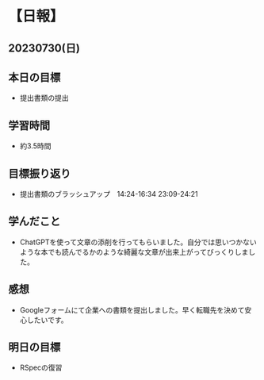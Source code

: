 # 【日報】
## 20230730(日)
## 本日の目標
-  提出書類の提出
## 学習時間
- 約3.5時間

## 目標振り返り
-  提出書類のブラッシュアップ　14:24-16:34 23:09-24:21

## 学んだこと
- ChatGPTを使って文章の添削を行ってもらいました。自分では思いつかないような本でも読んでるかのような綺麗な文章が出来上がってびっくりしました。

## 感想
- Googleフォームにて企業への書類を提出しました。早く転職先を決めて安心したいです。

## 明日の目標
- RSpecの復習
